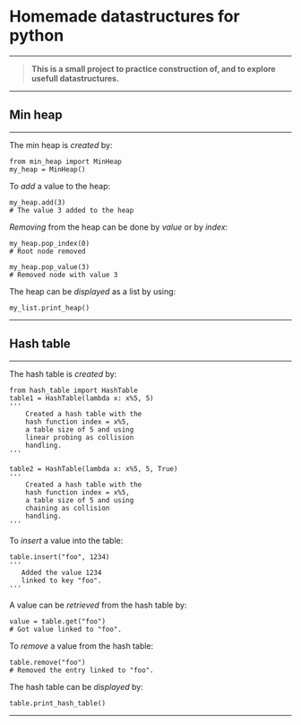 # Homemade datastructures for python

__ __ _
>**This is a small project to practice
construction of, and to explore
usefull datastructures.**
>
__ __ _

Min heap
---------
__ __ _
The min heap is *created* by:

    from min_heap import MinHeap
    my_heap = MinHeap()

To *add* a value to the heap:

    my_heap.add(3)
    # The value 3 added to the heap

*Removing* from the heap can be done by
*value* or by *index*:

    my_heap.pop_index(0)
    # Root node removed

    my_heap.pop_value(3)
    # Removed node with value 3

The heap can be *displayed* as a list
by using:

    my_list.print_heap()
__ __ _


Hash table
---------
__ __ _
The hash table is *created* by:

    from hash_table import HashTable
    table1 = HashTable(lambda x: x%5, 5)
    '''
        Created a hash table with the
        hash function index = x%5,
        a table size of 5 and using
        linear probing as collision
        handling.
    '''

    table2 = HashTable(lambda x: x%5, 5, True)
    '''
        Created a hash table with the
        hash function index = x%5,
        a table size of 5 and using
        chaining as collision
        handling.
    '''

To *insert* a value into the table:

    table.insert("foo", 1234)
    '''
       Added the value 1234
       linked to key "foo".
    '''

A value can be *retrieved* from the hash table by:

    value = table.get("foo")
    # Got value linked to "foo".

To *remove* a value from the hash table:

    table.remove("foo")
    # Removed the entry linked to "foo".

The hash table can be *displayed* by:

    table.print_hash_table()
__ __ _